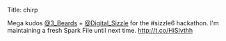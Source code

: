 Title: chirp

Mega kudos <a href="http://twitter.com/3_Beards">@3_Beards</a> + <a href="http://twitter.com/Digital_Sizzle">@Digital_Sizzle</a> for the #sizzle6 hackathon. I'm maintaining a fresh Spark File until next time. <a href="http://t.co/HiSIvthh">http://t.co/HiSIvthh</a>
